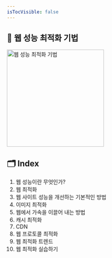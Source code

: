 ```yaml
---
isTocVisible: false
---
```


## 📗 웹 성능 최적화 기법

<img width="256" alt="웹 성능 최적화 기법" src="https://github.com/user-attachments/assets/0a031710-092e-4418-ae6e-ccc5f8561344">
<br/>

## 🗂️ Index

1. 웹 성능이란 무엇인가?
2. 웹 최적화
3. 웹 사이트 성능을 개선하는 기본적인 방법
4. 이미지 최적화
5. 웹에서 가속을 이끌어 내는 방법
6. 캐시 최적화
7. CDN
8. 웹 프로토콜 최적화
9. 웹 최적화 트렌드
10. 웹 최적화 실습하기
